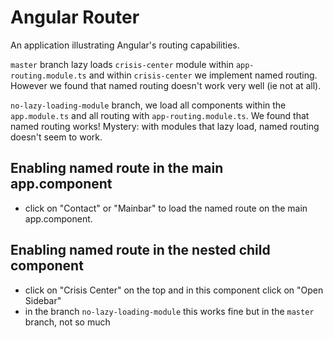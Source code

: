 # Angular Router
An application illustrating Angular's routing capabilities.

`master` branch lazy loads `crisis-center` module within `app-routing.module.ts` and within `crisis-center` we implement named routing. However we found that named routing doesn't work very well (ie not at all).

`no-lazy-loading-module` branch, we load all components within the `app.module.ts` and all routing with `app-routing.module.ts`. We found that named routing works!  Mystery: with modules that lazy load, named routing doesn't seem to work.

## Enabling named route in the main app.component
- click on "Contact" or "Mainbar" to load the named route on the main app.component.

## Enabling named route in the nested child component
- click on "Crisis Center" on the top and in this component click on "Open Sidebar"
- in the branch `no-lazy-loading-module` this works fine but in the `master` branch, not so much
